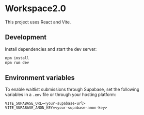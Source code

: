 # Workspace2.0

This project uses React and Vite.

## Development

Install dependencies and start the dev server:

```bash
npm install
npm run dev
```

## Environment variables

To enable waitlist submissions through Supabase, set the following variables in a `.env` file or through your hosting platform:

```
VITE_SUPABASE_URL=<your-supabase-url>
VITE_SUPABASE_ANON_KEY=<your-supabase-anon-key>
```

